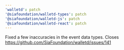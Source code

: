 ```yaml
---
'walletd': patch
'@siafoundation/walletd-types': patch
'@siafoundation/walletd-js': patch
'@siafoundation/walletd-react': patch
---
```


Fixed a few inaccuracies in the event data types. Closes https://github.com/SiaFoundation/walletd/issues/141
